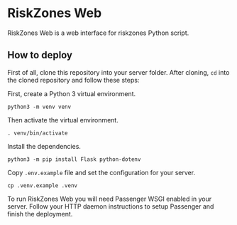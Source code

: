 # RiskZones Web

RiskZones Web is a web interface for riskzones Python script.

## How to deploy

First of all, clone this repository into your server folder. After cloning, `cd` into the cloned repository and follow these steps:

First, create a Python 3 virtual environment.

`python3 -m venv venv`

Then activate the virtual environment.

`. venv/bin/activate`

Install the dependencies.

`python3 -m pip install Flask python-dotenv`

Copy `.env.example` file and set the configuration for your server.

`cp .venv.example .venv`

To run RiskZones Web you will need Passenger WSGI enabled in your server. Follow your HTTP daemon instructions to setup Passenger and finish the deployment.